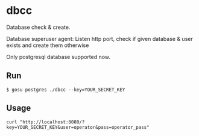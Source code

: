 dbcc
====

Database check & create.

Database superuser agent: Listen http port, check if given database & user exists and create them otherwise

Only postgresql database supported now.

Run
---

`$ gosu postgres ./dbcc --key=YOUR_SECRET_KEY`

Usage
-----

`curl "http://localhost:8080/?key=YOUR_SECRET_KEY&user=operator&pass=operator_pass"`


